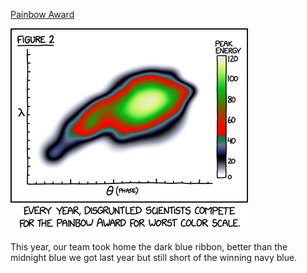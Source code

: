 [Painbow Award](https://xkcd.com/2537)

![Painbow Award](./random_comic.png)

This year, our team took home the dark blue ribbon, better than the midnight blue we got last year but still short of the winning navy blue.

